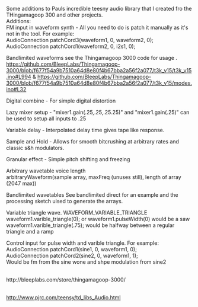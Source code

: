 Some additions to Pauls incredible teesny audio library that I created fro the THingamagoop 300 and other projects. 
<br>
Additions:<br>
FM input in waveform synth - All you need to do is patch it manually as it's not in the tool. For example:<br>
AudioConnection          patchCord3(waveform1, 0, waveform2, 0);<br>
AudioConnection          patchCord1(waveform2, 0, i2s1, 0);<br>

Bandlimited waveforms see the Thingamagoop 3000 code for usage . https://github.com/BleepLabs/Thingamagoop-3000/blob/f677f54a9b7510a64d8e80f4b67bba2a56f2a077/t3k_v15/t3k_v15.ino#L994 & https://github.com/BleepLabs/Thingamagoop-3000/blob/f677f54a9b7510a64d8e80f4b67bba2a56f2a077/t3k_v15/modes.ino#L32<br>

Digital combine - For simple digital distortion<br>

Lazy mixer setup -  "mixer1.gain(.25,.25,.25.25)" and "mixer1.gain(.25)" can be used to setup all inputs to .25

Variable delay - Interpolated delay time gives tape like response. <br>

Sample and Hold - Allows for smooth bitcrushing at arbitrary rates and classic s&h modulators.<br>

Granular effect - Simple pitch shifting and freezing<br>

Arbitrary wavetable voice length<br>
arbitraryWaveform(sample array, maxFreq (unuses still), length of array (2047 max)) <br>

Bandlimited wavetables
See bandlimited direct for an example and the processing sketch uised to generate the arrays.

Variable triangle wave. WAVEFORM_VARIABLE_TRIANGLE <br>
waveform1.varible_triangle(0); or waveform1.pulseWidth(0) would be a saw<br>
waveform1.varible_triangle(.75); would be halfway between a regular triangle and a ramp<br>

Control input for pulse width and varible triangle. For example:<br>
AudioConnection          patchCord1(sine1, 0, waveform1, 0);<br>
AudioConnection          patchCord2(sine2, 0, waveform1, 1);<br>
Would be fm from the sine wone and shpe modulation from sine2<br>


<br>
http://bleeplabs.com/store/thingamagoop-3000/
<br><br>

http://www.pjrc.com/teensy/td_libs_Audio.html



